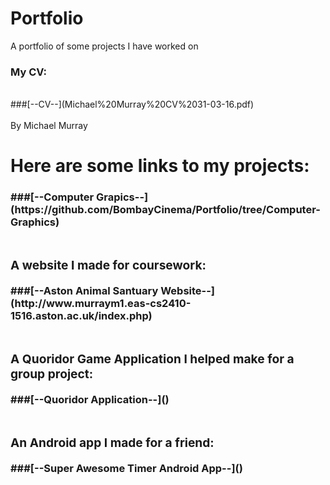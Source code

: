 # Portfolio
A portfolio of some projects I have worked on</br>
<h3>My CV:</h3></br>
###[--CV--](Michael%20Murray%20CV%2031-03-16.pdf)</br></br>
By Michael Murray</br>
<h1>Here are some links to my projects:</h1>
<h3><y Computer Graphics projects:</h3>
###[--Computer Grapics--](https://github.com/BombayCinema/Portfolio/tree/Computer-Graphics)</br></br>
<h3>A website I made for coursework:</h3>
###[--Aston Animal Santuary Website--](http://www.murraym1.eas-cs2410-1516.aston.ac.uk/index.php)</br></br>
<h3>A Quoridor Game Application I helped make for a group project:</h3>
###[--Quoridor Application--]()</br></br>
<h3>An Android app I made for a friend:</h3>
###[--Super Awesome Timer Android App--]()</br></br>
